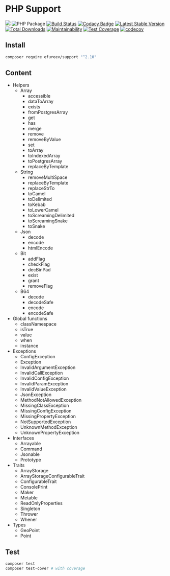 # PHP Support
![](https://img.shields.io/badge/php->=7.2-blue.svg)
![PHP Package](https://github.com/efureev/php-support/workflows/PHP%20Package/badge.svg?branch=master)
[![Build Status](https://travis-ci.org/efureev/php-support.svg?branch=master)](https://travis-ci.org/efureev/php-support)
[![Codacy Badge](https://api.codacy.com/project/badge/Grade/a53fb85fd1ab46169758e10dd2d818cb)](https://app.codacy.com/app/efureev/php-support?utm_source=github.com&utm_medium=referral&utm_content=efureev/php-support&utm_campaign=Badge_Grade_Settings)
[![Latest Stable Version](https://poser.pugx.org/efureev/support/v/stable?format=flat)](https://packagist.org/packages/efureev/support)
[![Total Downloads](https://poser.pugx.org/efureev/support/downloads)](https://packagist.org/packages/efureev/support)
[![Maintainability](https://api.codeclimate.com/v1/badges/a7cf8708bf58fa7e5096/maintainability)](https://codeclimate.com/github/efureev/php-support/maintainability)
[![Test Coverage](https://api.codeclimate.com/v1/badges/a7cf8708bf58fa7e5096/test_coverage)](https://codeclimate.com/github/efureev/php-support/test_coverage)
[![codecov](https://codecov.io/gh/efureev/php-support/branch/v2/graph/badge.svg)](https://codecov.io/gh/efureev/php-support/tree/v2)

## Install

```bash
composer require efureev/support "^2.10"
```

## Content

- Helpers
  + Array
    - accessible
    - dataToArray
    - exists
    - fromPostgresArray
    - get
    - has
    - merge
    - remove
    - removeByValue
    - set
    - toArray
    - toIndexedArray
    - toPostgresArray
    - replaceByTemplate
  + String
    - removeMultiSpace
    - replaceByTemplate
    - replaceStrTo
    - toCamel
    - toDelimited
    - toKebab
    - toLowerCamel
    - toScreamingDelimited
    - toScreamingSnake
    - toSnake
  + Json
    - decode
    - encode
    - htmlEncode
  + Bit
    - addFlag
    - checkFlag
    - decBinPad
    - exist
    - grant
    - removeFlag
  + B64
    - decode
    - decodeSafe
    - encode
    - encodeSafe
- Global functions
  + classNamespace
  + isTrue
  + value
  + when
  + instance
- Exceptions
  + ConfigException
  + Exception
  + InvalidArgumentException
  + InvalidCallException
  + InvalidConfigException
  + InvalidParamException
  + InvalidValueException
  + JsonException
  + MethodNotAllowedException
  + MissingClassException
  + MissingConfigException
  + MissingPropertyException
  + NotSupportedException
  + UnknownMethodException
  + UnknownPropertyException
- Interfaces
  + Arrayable
  + Command
  + Jsonable
  + Prototype
- Traits
  + ArrayStorage
  + ArrayStorageConfigurableTrait
  + ConfigurableTrait
  + ConsolePrint
  + Maker
  + Metable
  + ReadOnlyProperties
  + Singleton
  + Thrower
  + Whener
- Types
  + GeoPoint
  + Point

## Test

```bash
composer test
composer test-cover # with coverage
```
